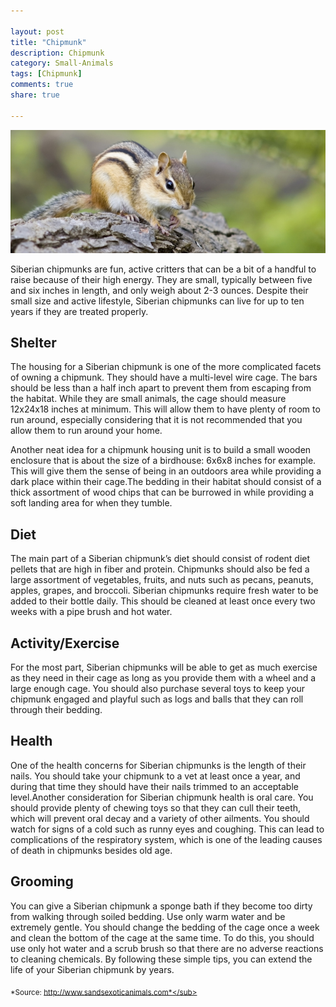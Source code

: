 ```yaml
--- 

layout: post
title: "Chipmunk"
description: Chipmunk
category: Small-Animals
tags: [Chipmunk]
comments: true
share: true

--- 
```


<img src="/images/chipmunk-1.jpg" class="img-post">

Siberian chipmunks are fun, active critters that can be a bit of a handful to raise because of their high energy. They are small, typically between five and six inches in length, and only weigh about 2-3 ounces. Despite their small size and active lifestyle, Siberian chipmunks can live for up to ten years if they are treated properly.

## Shelter

The housing for a Siberian chipmunk is one of the more complicated facets of owning a chipmunk. They should have a multi-level wire cage. The bars should be less than a half inch apart to prevent them from escaping from the habitat.
While they are small animals, the cage should measure 12x24x18 inches at minimum. This will allow them to have plenty of room to run around, especially considering that it is not recommended that you allow them to run around your home. 

Another neat idea for a chipmunk housing unit is to build a small wooden enclosure that is about the size of a birdhouse: 6x6x8 inches for example. This will give them the sense of being in an outdoors area while providing a dark place within their cage.The bedding in their habitat should consist of a thick assortment of wood chips that can be burrowed in while providing a soft landing area for when 
they tumble.

## Diet

The main part of a Siberian chipmunk’s diet should consist of rodent diet pellets that are high in fiber and protein. Chipmunks should also be fed a large assortment of vegetables, fruits, and nuts such as pecans, peanuts, apples, grapes, and broccoli. Siberian chipmunks require fresh water to be added to their bottle daily. This should be cleaned at least once every two weeks with a pipe brush and hot water.

## Activity/Exercise 

For the most part, Siberian chipmunks will be able to get as much exercise as they need in their cage as long as you provide them with a wheel and a large enough cage. You should also purchase several toys to keep your chipmunk engaged and playful such as logs and balls that they can roll through their bedding.

## Health

One of the health concerns for Siberian chipmunks is the length of their nails. You should take your chipmunk to a vet at least once a year, and during that time they should have their nails trimmed to an acceptable level.Another consideration for Siberian chipmunk health is oral care. You should provide plenty of chewing toys so that they can cull their teeth, which will prevent oral decay and a variety of other ailments. You should watch for signs of a cold such as runny eyes and coughing. This can lead to complications of the respiratory system, which is one of the leading causes of death in chipmunks besides old age.

## Grooming

You can give a Siberian chipmunk a sponge bath if they become too dirty from walking through soiled bedding. Use only warm water and be extremely gentle. You should change the bedding of the cage once a week and clean the bottom of the cage at the same time. To do this, you should use only hot water and a scrub brush so that there are no adverse reactions to cleaning chemicals. By following these simple tips, you can extend the life of your Siberian chipmunk by years.

<sub>*Source: http://www.sandsexoticanimals.com*</sub>

